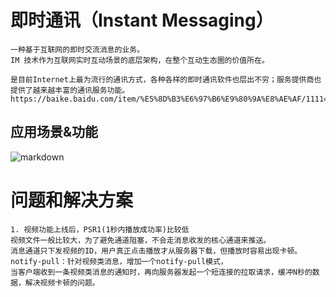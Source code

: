 # 即时通讯（Instant Messaging）
```
一种基于互联网的即时交流消息的业务。
IM 技术作为互联网实时互动场景的底层架构，在整个互动生态圈的价值所在。

是目前Internet上最为流行的通讯方式，各种各样的即时通讯软件也层出不穷；服务提供商也提供了越来越丰富的通讯服务功能。
https://baike.baidu.com/item/%E5%8D%B3%E6%97%B6%E9%80%9A%E8%AE%AF/111144
```

## 应用场景&功能
![markdown](https://github.com/youngperson/reading/blob/master/%E5%8D%B3%E6%97%B6%E6%B6%88%E6%81%AF%E6%8A%80%E6%9C%AF%E5%89%96%E6%9E%90%E4%B8%8E%E5%AE%9E%E6%88%98/images/%E5%8D%B3%E6%97%B6%E9%80%9A%E8%AE%AF.png)

# 问题和解决方案
```
1. 视频功能上线后，PSR1(1秒内播放成功率)比较低
视频文件一般比较大，为了避免通道阻塞，不会走消息收发的核心通道来推送。
消息通道只下发视频的ID，用户真正点击播放才从服务器下载，但播放时容易出现卡顿。
notify-pull：针对视频类消息，增加一个notify-pull模式，
当客户端收到一条视频类消息的通知时，再向服务器发起一个短连接的拉取请求，缓冲N秒的数据，解决视频卡顿的问题。
```
